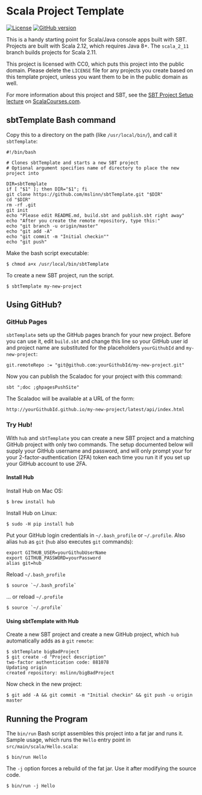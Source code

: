 # Scala Project Template

[![License](https://licensebuttons.net/p/zero/1.0/88x31.png)](https://creativecommons.org/share-your-work/public-domain/cc0/)
[![GitHub version](https://badge.fury.io/gh/mslinn%2FsbtTemplate.svg)](https://badge.fury.io/gh/mslinn%2FsbtTemplate)

This is a handy starting point for Scala/Java console apps built with SBT.
Projects are built with Scala 2.12, which requires Java 8+.
The `scala_2_11` branch builds projects for Scala 2.11.

This project is licensed with CC0, which puts this project into the public domain.
Please delete the `LICENSE` file for any projects you create based on this template project, 
unless you want them to be in the public domain as well.

For more information about this project and SBT, see the [SBT Project Setup lecture](https://scalacourses.com/student/showLecture/135) on [ScalaCourses.com](https://www.ScalaCourses.com).

## sbtTemplate Bash command

Copy this to a directory on the path (like `/usr/local/bin/`), and call it `sbtTemplate`:

```
#!/bin/bash

# Clones sbtTemplate and starts a new SBT project
# Optional argument specifies name of directory to place the new project into

DIR=sbtTemplate
if [ "$1" ]; then DIR="$1"; fi
git clone https://github.com/mslinn/sbtTemplate.git "$DIR"
cd "$DIR"
rm -rf .git
git init
echo "Please edit README.md, build.sbt and publish.sbt right away"
echo "After you create the remote repository, type this:"
echo "git branch -u origin/master"
echo "git add -A"
echo "git commit -m "Initial checkin""
echo "git push"
```

Make the bash script executable:

    $ chmod a+x /usr/local/bin/sbtTemplate

To create a new SBT project, run the script.

    $ sbtTemplate my-new-project

## Using GitHub?

### GitHub Pages
`sbtTemplate` sets up the GitHub pages branch for your new project.
Before you can use it, edit `build.sbt` and change this line so your GitHub user id and project name are substituted
for the placeholders `yourGithubId` and `my-new-project`:

    git.remoteRepo := "git@github.com:yourGithubId/my-new-project.git"

Now you can publish the Scaladoc for your project with this command:

    sbt ";doc ;ghpagesPushSite"

The Scaladoc will be available at a URL of the form:

    http://yourGithubId.github.io/my-new-project/latest/api/index.html

### Try Hub!
With `hub` and `sbtTemplate` you can create a new SBT project and a matching GitHub project with only two commands.
The setup documented below will supply your GitHub username and password,
and will only prompt your for your 2-factor-authentication (2FA) token each time
you run it if you set up your GitHub account to use 2FA.

#### Install Hub
Install Hub on Mac OS:

    $ brew install hub

Install Hub on Linux:

    $ sudo -H pip install hub

Put your GitHub login credentials in `~/.bash_profile` or `~/.profile`.
Also alias `hub` as `git` (`hub` also executes `git` commands):

    export GITHUB_USER=yourGithubUserName
    export GITHUB_PASSWORD=yourPassword
    alias git=hub

Reload `~/.bash_profile`

    $ source `~/.bash_profile`

... or reload `~/.profile`

    $ source `~/.profile`

#### Using sbtTemplate with Hub
Create a new SBT project and create a new GitHub project, which `hub` automatically adds as a `git` `remote`:

    $ sbtTemplate bigBadProject
    $ git create -d "Project description"
    two-factor authentication code: 881078
    Updating origin
    created repository: mslinn/bigBadProject

Now check in the new project:

    $ git add -A && git commit -m "Initial checkin" && git push -u origin master

## Running the Program
The `bin/run` Bash script assembles this project into a fat jar and runs it.
Sample usage, which runs the `Hello` entry point in `src/main/scala/Hello.scala`:

```
$ bin/run Hello
```

The `-j` option forces a rebuild of the fat jar. 
Use it after modifying the source code.

```
$ bin/run -j Hello
```
